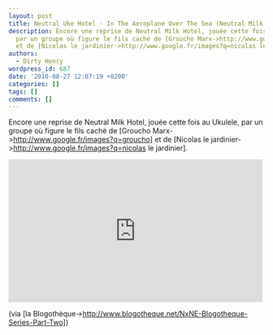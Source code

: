 ```yaml
---
layout: post
title: Neutral Uke Hotel - In The Aeroplane Over The Sea (Neutral Milk Hotel)
description: Encore une reprise de Neutral Milk Hotel, jouée cette fois au Ukulele,
  par un groupe où figure le fils caché de [Groucho Marx->http://www.google.fr/images?q=groucho]
  et de [Nicolas le jardinier->http://www.google.fr/images?q=nicolas le jardinier].
authors:
  - Dirty Henry
wordpress_id: 687
date: '2010-08-27 12:07:19 +0200'
categories: []
tags: []
comments: []
---
```

Encore une reprise de Neutral Milk Hotel, jouée cette fois au Ukulele, par un groupe où figure le fils caché de [Groucho Marx->http://www.google.fr/images?q=groucho] et de [Nicolas le jardinier->http://www.google.fr/images?q=nicolas le jardinier].

<iframe src="http://player.vimeo.com/video/14408837?title=0&byline=0&portrait=0&color=59a5d1" width="500" height="281" frameborder="0"></iframe>

(via [la Blogothèque->http://www.blogotheque.net/NxNE-Blogotheque-Series-Part-Two])
